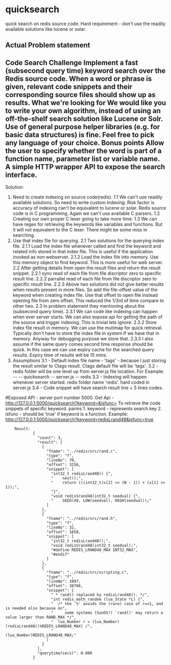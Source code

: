 # quicksearch
quick search on redis source code.
Hard requirement - don't use the readily available solutions like lucene or solar.

Actual Problem statement
------------------------
Code Search Challenge
Implement a fast (subsecond query time) keyword search over the Redis source code. When a word or phrase is given, relevant code snippets and their corresponding source files should show up as results.
What we're looking for
We would like you to write your own algorithm, instead of using an off-the-shelf search solution like Lucene or Solr. Use of general purpose helper libraries (e.g. for basic data structures) is fine.
Feel free to pick any language of your choice.
Bonus points
Allow the user to specify whether the word is part of a function name, parameter list or variable name.
A simple HTTP wrapper API to expose the search interface.
------------------------

Solution:

1. Need to create indexing on source code(redis).
    1.1 We can't use readily available solutions. So need to write custom indexing. Risk factor is accuracy of indexing can't be equivalent to lucene or solar.
        Redis source code is in C programming. Again we can't use available C parsers.
    1.2 Creating our own proper C lexer going to take more time.
    1.3 We can have regex for retrieving the keywords like variables and functions. But it will not equivalent to the C lexer. There might be some miss in searching.
2. Use that index file for querying.
    2.1 Two solutions for the querying index file.
        2.1.1 Load the index file whenever called and find the keyword and related info stored in that index file.
              This is useful if the application invoked as non webserver.
        2.1.2 Load the index file into memory. Use this memory object to find keyword. This is more useful for web server.
    2.2 After getting details from open the result files and return the result snippet.
        2.2.1 sync read of each file from file discriptor zero to specific result line.
        2.2.2 parrallel read of each file from file discriptor zero to specific result line.
        2.2.3 Above two solutions did not give better results when results present in more files.
              So add the file-offset value of the keyword when creating index file. Use that offset to open file instead opening file from zero offset.
              This reduced the 1/3rd of time compare to other two.
    2.3 In problem statement they mentioning about the (subsecond query time).
        2.3.1 We can code like indexing can happen when ever server starts.
              We can also expose api for getting the path of the source and trigger indexing. This is trivial lets ignore.
        2.3.2 Store index file result in memory. We can use the mutimap for quick retrieval. Typically don't have to store the index file in system if we have that in memory. Anyway for debugging purpose we store that.
        2.3.3 I also assume if the same query comes second time response should be quick. In this case we can use expiry cache for the searched query results. Expiry time of results will be 15 mins.
3.  Assumptions
        3.1 - Default index file name - 'tags' - because I just storing the result similar to Ctags result. Ctags default file will be 'tags'.
        3.2 - redis folder will be one level up from server.js file location.
              For Example: \
                             --  \-- quicksearch
                                    \-- server.js
                                 \-- redis
        3.3 - Indexing will happen whenever server started. redis folder name 'redis'. hard coded in server.js
        3.4 - Code snippet will have search result line + 5 lines codes.

#Exposed API - server port number 5000.
Get Api - http://127.0.0.1:5000/quicksearch?keyword=&isfunc=
        To retrieve the code snippets of specific keyword.
        parms
            1. keyword - represents search key
            2. isfunc - should be 'true' if keyword is a function.
        Example: http://127.0.0.1:5000/quicksearch?keyword=redisLrand48&isfunc=true

        Result:
                {
                  "count": 3,
                  "result": [
                    {
                      "fname": "../redis/src/rand.c",
                      "type": "f",
                      "lineNo": 70,
                      "offset": 3256,
                      "snippet": [
                        "int32_t redisLrand48() {",
                        "    next();",
                        "    return (((int32_t)x[2] << (N - 1)) + (x[1] >> 1));",
                        "}",
                        "void redisSrand48(int32_t seedval) {",
                        "    SEED(X0, LOW(seedval), HIGH(seedval));"
                      ]
                    },
                    {
                      "fname": "../redis/src/rand.h",
                      "type": "f",
                      "lineNo": 32,
                      "offset": 1658,
                      "snippet": [
                        "int32_t redisLrand48();",
                        "void redisSrand48(int32_t seedval);",
                        "#define REDIS_LRAND48_MAX INT32_MAX",
                        "#endif"
                      ]
                    },
                    {
                      "fname": "../redis/src/scripting.c",
                      "type": "f",
                      "lineNo": 1097,
                      "offset": 38766,
                      "snippet": [
                        " * rand() replaced by redisLrand48(). */",
                        "int redis_math_random (lua_State *L) {",
                        "  /* the `%' avoids the (rare) case of r==1, and is needed also because on",
                        "     some systems (SunOS!) `rand()' may return a value larger than RAND_MAX */",
                        "  lua_Number r = (lua_Number)(redisLrand48()%REDIS_LRAND48_MAX) /",
                        "                                (lua_Number)REDIS_LRAND48_MAX;"
                      ]
                    }
                  ],
                  "querytime(secs)": 0.006
                }
